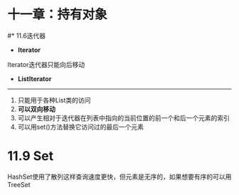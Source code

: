 # 十一章：持有对象

#* 11.6迭代器

* **Iterator**

Iterator迭代器只能向后移动

* **ListIterator**


----------


1. 只能用于各种List类的访问
2. **可以双向移动**
3. 可以产生相对于迭代器在列表中指向的当前位置的前一个和后一个元素的索引
4. 可以用set()方法替换它访问过的最后一个元素

# 11.9 Set

HashSet使用了散列这样查询速度更快，但元素是无序的，如果想要有序的可以用TreeSet